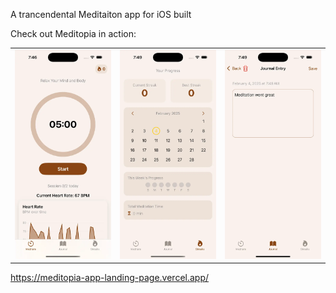 A trancendental Meditaiton app for iOS built

Check out Meditopia in action:
<table>
  <tr>
    <td><img src="https://github.com/swoosh1337/Meditopia/blob/bbc69c887f410371dbf98f495e4e24b3d3df3eb3/screen1.png" width="250" alt="Map Screen"></td>
    <td><img src="https://github.com/swoosh1337/Meditopia/blob/bbc69c887f410371dbf98f495e4e24b3d3df3eb3/screen2.png" width="250" alt="Add Cat"></td>
    <td><img src="https://github.com/swoosh1337/Meditopia/blob/bbc69c887f410371dbf98f495e4e24b3d3df3eb3/screen3.png" width="250" alt="Cat Details"></td>
  </tr>
</table>

https://meditopia-app-landing-page.vercel.app/

